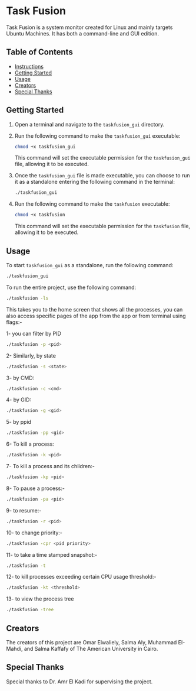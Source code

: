 # Task Fusion

Task Fusion is a system monitor created for Linux and mainly targets Ubuntu Machines. It has both a command-line and GUI edition.

## Table of Contents

- [Instructions](#instructions)
- [Getting Started](#getting-started)
- [Usage](#usage)
- [Creators](#creators)
- [Special Thanks](#special-thanks)

## Getting Started

1. Open a terminal and navigate to the `taskfusion_gui` directory.
2. Run the following command to make the `taskfusion_gui` executable:

    ```bash
    chmod +x taskfusion_gui
    ```

   This command will set the executable permission for the `taskfusion_gui` file, allowing it to be executed.

3. Once the `taskfusion_gui` file is made executable, you can choose to run it as a standalone entering the following command in the terminal:

    ```bash
    ./taskfusion_gui
    ```

4. Run the following command to make the `taskfusion` executable:

    ```bash
    chmod +x taskfusion
    ```

   This command will set the executable permission for the `taskfusion` file, allowing it to be executed.


## Usage

To start `taskfusion_gui` as a standalone, run the following command: 

```bash
./taskfusion_gui
```
To run the entire project, use the following command:

```bash
./taskfusion -ls 
```
This takes you to the home screen that shows all the processes, you can also access specific pages of the app from the app or from terminal using flags:-


1- you can filter by PID 
``` bash
./taskfusion -p <pid>
```

2- Similarly, by state
```bash
./taskfusion -s <state>
```
3- by CMD:
```bash
./taskfusion -c <cmd>
```

4- by GID:
```bash
./taskfusion -g <gid>
```

5- by ppid 
```bash
./taskfusion -pp <gid>
```

6- To kill a process: 
```bash
./taskfusion -k <pid>
```

7- To kill a process and its children:-
```bash
./taskfusion -kp <pid>
```

8- To pause a process:-
```bash
./taskfusion -pa <pid>
```

9- to resume:-
```bash
./taskfusion -r <pid>
```

10- to change priority:-
``` bash 
./taskfusion -cpr <pid priority>
```

11- to take a time stamped snapshot:- 
``` bash 
./taskfusion -t
```

12- to kill processes exceeding certain CPU usage threshold:-
``` bash 
./taskfusion -kt <threshold>
```
13- to view the process tree
```bash
./taskfusion -tree
```
## Creators

The creators of this project are Omar Elwaliely, Salma Aly, Muhammad El-Mahdi, and Salma Kaffafy of The American University in Cairo.

## Special Thanks

Special thanks to Dr. Amr El Kadi for supervising the project.
